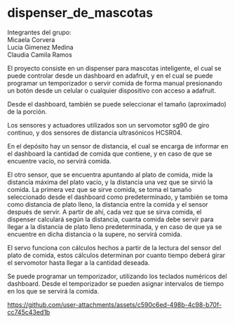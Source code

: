 ﻿# dispenser_de_mascotas

Integrantes del grupo:       
Micaela Corvera      
Lucia Gimenez Medina        
Claudia Camila Ramos      

El proyecto consiste en un dispenser para mascotas inteligente, el cual se puede controlar desde un dashboard en adafruit,
y en el cual se puede programar un temporizador o servir comida de forma manual presionando un botón desde un celular o 
cualquier dispositivo con acceso a adafruit. 

Desde el dashboard, también se puede seleccionar el tamaño (aproximado) de la porción.

Los sensores y actuadores utilizados son un servomotor sg90 de giro continuo, y dos sensores de distancia ultrasónicos HCSR04.

En el depósito hay un sensor de distancia, el cual se encarga de informar en el dashboard la cantidad de comida que contiene, y en 
caso de que se encuentre vacío, no servirá comida.

El otro sensor, que se encuentra apuntando al plato de comida, mide la distancia máxima del plato vacío, y la distancia una vez 
que se sirvió la comida. La primera vez que se sirve comida, se toma el tamaño seleccionado desde el dashboard como predeterminado,
y también se toma como distancia de plato lleno, la distancia entre la comida y el sensor después de servir. A partir de ahí, cada vez
que se sirva comida, el dispenser calculará según la distancia, cuanta comida debe servir para llegar a la distancia de plato lleno predeterminada,
y en caso de que ya se encuentre en dicha distancia o la supere, no servirá comida.

El servo funciona con cálculos hechos a partir de la lectura del sensor del plato de comida, estos cálculos determinan por cuanto tiempo deberá girar
el servomotor hasta llegar a la cantidad deseada.

Se puede programar un temporizador, utilizando los teclados numéricos del dashboard. Desde el temporizador se pueden asignar intervalos de tiempo en los que se 
servirá la comida. 

https://github.com/user-attachments/assets/c590c6ed-498b-4c98-b70f-cc745c43ed1b
